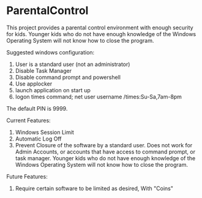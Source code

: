 # ParentalControl
This project provides a parental control environment with enough security for kids. Younger kids who do not have enough knowledge of the Windows Operating System will not know how to close the program.

Suggested windows configuration: 
1. User is a standard user (not an administrator)
2. Disable Task Manager
3. Disable command prompt and powershell
4. Use applocker
5. launch application on start up
6. logon times command; net user username /times:Su-Sa,7am-8pm

The default PIN is 9999.

Current Features:
1. Windows Session Limit
2. Automatic Log Off
3. Prevent Closure of the software by a standard user. Does not work for Admin Accounts, or accounts that have access to command prompt, or task manager. Younger kids who do not have enough knowledge of the Windows Operating System will not know how to close the program.





Future Features:

1. Require certain software to be limited as desired, With "Coins"
